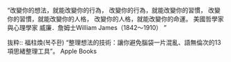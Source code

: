 “改變你的想法，就能改變你的行為，
改變你的行為，就能改變你的習慣，
改變你的習慣，就能改變你的人格，
改變你的人格，就能改變你的命運。
美國哲學家與心理學家
威廉．詹姆士William James（1842～1910）
”

抜粋:: 福柱煥(복주환)  “整理想法的技術：讓你避免腦袋一片混亂、語無倫次的13項思緒整理工具”。 Apple Books  
